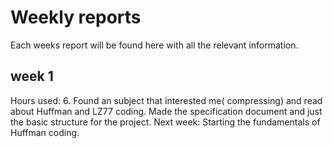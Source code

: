 # Weekly reports
Each weeks report will be found here with all the relevant information.

## week 1
Hours used: 6.
Found an subject that interested me( compressing) and read about Huffman and LZ77 coding. Made the specification document and just the basic structure for the project. 
Next week: Starting the fundamentals of Huffman coding.
